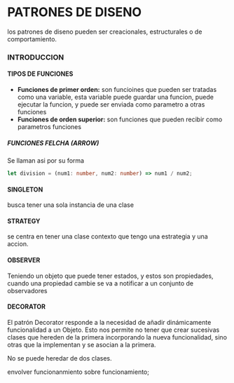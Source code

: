 # PATRONES DE DISENO

los patrones de diseno pueden ser creacionales, estructurales o de comportamiento.

### INTRODUCCION

#### TIPOS DE FUNCIONES

- **Funciones de primer orden:**  son funcioines que pueden ser tratadas como una variable, esta variable puede guardar
  una funcion, puede ejecutar la funcion, y puede ser enviada como parametro a otras funciones
- **Funciones de orden superior:** son funciones que pueden recibir como parametros funciones

##### FUNCIONES FELCHA (ARROW)

Se llaman asi por su forma

```ts
let division = (num1: number, num2: number) => num1 / num2;
```

#### SINGLETON

busca tener una sola instancia de una clase

#### STRATEGY

se centra en tener una clase contexto que tengo una estrategia y una accion.

#### OBSERVER

Teniendo un objeto que puede tener estados, y estos son propiedades, cuando una propiedad cambie
se va a notificar a un conjunto de observadores

#### DECORATOR

El patrón Decorator responde a la necesidad de añadir dinámicamente funcionalidad
a un Objeto. Esto nos permite no tener que crear sucesivas clases que hereden de la primera
incorporando la nueva funcionalidad, sino otras que la implementan y se asocian a la primera.

No se puede heredar de dos clases.

envolver funcionanmiento sobre funcionamiento;